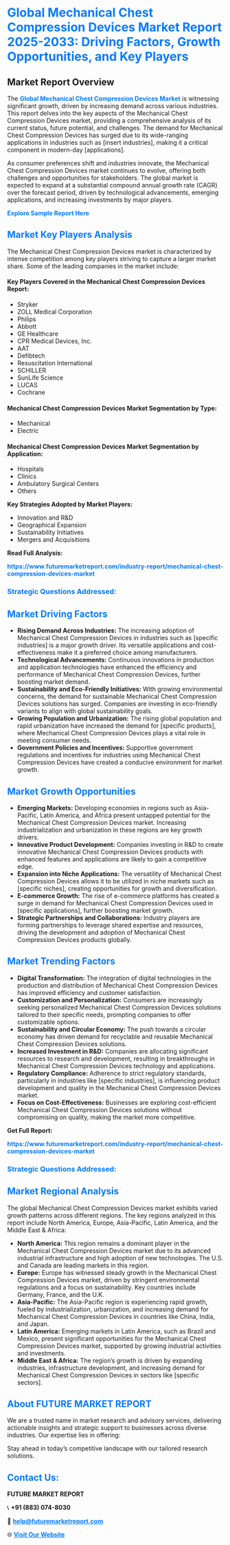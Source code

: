 <h1 style="color: #007BFF;">Global Mechanical Chest Compression Devices Market Report 2025-2033: Driving Factors, Growth Opportunities, and Key Players</h1>

<section id="overview">
<h2>Market Report Overview</h2>
<p>The <a href="https://www.futuremarketreport.com/industry-report/mechanical-chest-compression-devices-market" style="color: #007BFF; text-decoration: none;"><strong>Global Mechanical Chest Compression Devices Market</strong></a> is witnessing significant growth, driven by increasing demand across various industries. This report delves into the key aspects of the Mechanical Chest Compression Devices market, providing a comprehensive analysis of its current status, future potential, and challenges. The demand for Mechanical Chest Compression Devices has surged due to its wide-ranging applications in industries such as [insert industries], making it a critical component in modern-day [applications].</p>
<p>As consumer preferences shift and industries innovate, the Mechanical Chest Compression Devices market continues to evolve, offering both challenges and opportunities for stakeholders. The global market is expected to expand at a substantial compound annual growth rate (CAGR) over the forecast period, driven by technological advancements, emerging applications, and increasing investments by major players.</p>
</section>

<section id="overview">
<p><a href="https://www.futuremarketreport.com/request-sample/reportId=26157" style="color: #007BFF; text-decoration: none;"><strong>Explore Sample Report Here</strong></a></p>
</section>

<section id="key-players">
<h2 style="color: #007BFF;">Market Key Players Analysis</h2>
<p>The Mechanical Chest Compression Devices market is characterized by intense competition among key players striving to capture a larger market share. Some of the leading companies in the market include:</p>
<h4>Key Players Covered in the Mechanical Chest Compression Devices Report:</h4>
<ul><li>Stryker</li><li>ZOLL Medical Corporation</li><li>Philips</li><li>Abbott</li><li>GE Healthcare</li><li>CPR Medical Devices, Inc.</li><li>AAT</li><li>Defibtech</li><li>Resuscitation International</li><li>SCHILLER</li><li>SunLife Science</li><li>LUCAS</li><li>Cochrane</li></ul>
<h4>Mechanical Chest Compression Devices Market Segmentation by Type:</h4>
<ul><li>Mechanical</li><li>Electric</li></ul>

<h4>Mechanical Chest Compression Devices Market Segmentation by Application:</h4>
<ul><li>Hospitals</li><li>Clinics</li><li>Ambulatory Surgical Centers</li><li>Others</li></ul>
<p><strong>Key Strategies Adopted by Market Players:</strong></p>
<ul>
<li>Innovation and R&D</li>
<li>Geographical Expansion</li>
<li>Sustainability Initiatives</li>
<li>Mergers and Acquisitions</li>
</ul>
</section>

<section>
<p><strong>Read Full Analysis: </strong></p><a href="https://www.futuremarketreport.com/industry-report/mechanical-chest-compression-devices-market" style="color: #007BFF; text-decoration: none;"><strong>https://www.futuremarketreport.com/industry-report/mechanical-chest-compression-devices-market</strong></a>
<h3 style="color: #007BFF;">Strategic Questions Addressed:</h3>
</section>

<section id="driving-factors">
<h2 style="color: #007BFF;">Market Driving Factors</h2>
<ul>
<li><strong>Rising Demand Across Industries:</strong> The increasing adoption of Mechanical Chest Compression Devices in industries such as [specific industries] is a major growth driver. Its versatile applications and cost-effectiveness make it a preferred choice among manufacturers.</li>
<li><strong>Technological Advancements:</strong> Continuous innovations in production and application technologies have enhanced the efficiency and performance of Mechanical Chest Compression Devices, further boosting market demand.</li>
<li><strong>Sustainability and Eco-Friendly Initiatives:</strong> With growing environmental concerns, the demand for sustainable Mechanical Chest Compression Devices solutions has surged. Companies are investing in eco-friendly variants to align with global sustainability goals.</li>
<li><strong>Growing Population and Urbanization:</strong> The rising global population and rapid urbanization have increased the demand for [specific products], where Mechanical Chest Compression Devices plays a vital role in meeting consumer needs.</li>
<li><strong>Government Policies and Incentives:</strong> Supportive government regulations and incentives for industries using Mechanical Chest Compression Devices have created a conducive environment for market growth.</li>
</ul>
</section>

<section id="growth-opportunities">
<h2 style="color: #007BFF;">Market Growth Opportunities</h2>
<ul>
<li><strong>Emerging Markets:</strong> Developing economies in regions such as Asia-Pacific, Latin America, and Africa present untapped potential for the Mechanical Chest Compression Devices market. Increasing industrialization and urbanization in these regions are key growth drivers.</li>
<li><strong>Innovative Product Development:</strong> Companies investing in R&D to create innovative Mechanical Chest Compression Devices products with enhanced features and applications are likely to gain a competitive edge.</li>
<li><strong>Expansion into Niche Applications:</strong> The versatility of Mechanical Chest Compression Devices allows it to be utilized in niche markets such as [specific niches], creating opportunities for growth and diversification.</li>
<li><strong>E-commerce Growth:</strong> The rise of e-commerce platforms has created a surge in demand for Mechanical Chest Compression Devices used in [specific applications], further boosting market growth.</li>
<li><strong>Strategic Partnerships and Collaborations:</strong> Industry players are forming partnerships to leverage shared expertise and resources, driving the development and adoption of Mechanical Chest Compression Devices products globally.</li>
</ul>
</section>

<section id="trending-factors">
<h2 style="color: #007BFF;">Market Trending Factors</h2>
<ul>
<li><strong>Digital Transformation:</strong> The integration of digital technologies in the production and distribution of Mechanical Chest Compression Devices has improved efficiency and customer satisfaction.</li>
<li><strong>Customization and Personalization:</strong> Consumers are increasingly seeking personalized Mechanical Chest Compression Devices solutions tailored to their specific needs, prompting companies to offer customizable options.</li>
<li><strong>Sustainability and Circular Economy:</strong> The push towards a circular economy has driven demand for recyclable and reusable Mechanical Chest Compression Devices solutions.</li>
<li><strong>Increased Investment in R&D:</strong> Companies are allocating significant resources to research and development, resulting in breakthroughs in Mechanical Chest Compression Devices technology and applications.</li>
<li><strong>Regulatory Compliance:</strong> Adherence to strict regulatory standards, particularly in industries like [specific industries], is influencing product development and quality in the Mechanical Chest Compression Devices market.</li>
<li><strong>Focus on Cost-Effectiveness:</strong> Businesses are exploring cost-efficient Mechanical Chest Compression Devices solutions without compromising on quality, making the market more competitive.</li>
</ul>
</section>

<section>
<p><strong>Get Full Report: </strong></p><a href="https://www.futuremarketreport.com/industry-report/mechanical-chest-compression-devices-market" style="color: #007BFF; text-decoration: none;"><strong>https://www.futuremarketreport.com/industry-report/mechanical-chest-compression-devices-market</strong></a>
<h3 style="color: #007BFF;">Strategic Questions Addressed:</h3>
</section>


<section id="regional-analysis">
<h2 style="color: #007BFF;">Market Regional Analysis</h2>
<p>The global Mechanical Chest Compression Devices market exhibits varied growth patterns across different regions. The key regions analyzed in this report include North America, Europe, Asia-Pacific, Latin America, and the Middle East & Africa:</p>
<ul>
<li><strong>North America:</strong> This region remains a dominant player in the Mechanical Chest Compression Devices market due to its advanced industrial infrastructure and high adoption of new technologies. The U.S. and Canada are leading markets in this region.</li>
<li><strong>Europe:</strong> Europe has witnessed steady growth in the Mechanical Chest Compression Devices market, driven by stringent environmental regulations and a focus on sustainability. Key countries include Germany, France, and the U.K.</li>
<li><strong>Asia-Pacific:</strong> The Asia-Pacific region is experiencing rapid growth, fueled by industrialization, urbanization, and increasing demand for Mechanical Chest Compression Devices in countries like China, India, and Japan.</li>
<li><strong>Latin America:</strong> Emerging markets in Latin America, such as Brazil and Mexico, present significant opportunities for the Mechanical Chest Compression Devices market, supported by growing industrial activities and investments.</li>
<li><strong>Middle East & Africa:</strong> The region’s growth is driven by expanding industries, infrastructure development, and increasing demand for Mechanical Chest Compression Devices in sectors like [specific sectors].</li>
</ul>
</section>

<footer>
<h2 style="color: #007BFF;">About FUTURE MARKET REPORT</h2>
<p>We are a trusted name in market research and advisory services, delivering actionable insights and strategic support to businesses across diverse industries. Our expertise lies in offering:</p>

<p>Stay ahead in today’s competitive landscape with our tailored research solutions.</p>

<h2 style="color: #007BFF;">Contact Us:</h2>
<p><strong>FUTURE MARKET REPORT</strong></p>
<p>📞 <strong>+91 (883) 074-8030</strong></p>
<p>📧 <strong><a href="mailto:help@futuremarketreport.com" style="color: #007BFF;">help@futuremarketreport.com</a></strong></p>
<p>🌐 <strong><a href="https://www.futuremarketreport.com/" style="color: #007BFF;">Visit Our Website</a></strong></p>
</footer>